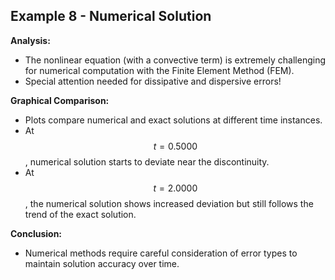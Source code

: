## Example 8 - Numerical Solution

**Analysis:**
- The nonlinear equation (with a convective term) is extremely challenging for numerical computation with the Finite Element Method (FEM).
- Special attention needed for dissipative and dispersive errors!

**Graphical Comparison:**
- Plots compare numerical and exact solutions at different time instances.
- At $$ t = 0.5000 $$, numerical solution starts to deviate near the discontinuity.
- At $$ t = 2.0000 $$, the numerical solution shows increased deviation but still follows the trend of the exact solution.

**Conclusion:**
- Numerical methods require careful consideration of error types to maintain solution accuracy over time.